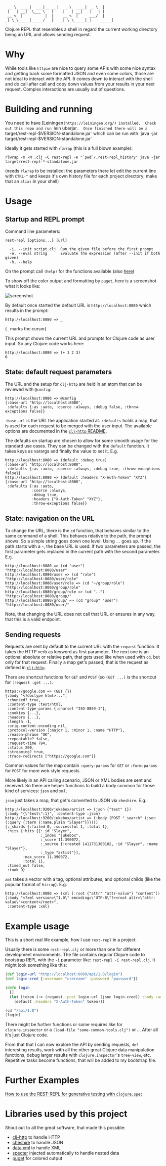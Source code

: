       _ \  ____|  ___|__ __|   _ \  ____|  _ \  |     
     |   | __|  \___ \   |    |   | __|   |   | |     
     __ <  |          |  |    __ <  |     ___/  |     
    _| \_\_____|_____/  _|   _| \_\_____|_|    _____| 


Clojure REPL that resembles a shell in regard the current working
directory being an URL and allows sending request.


Why
===

While tools like `httpie` are nice to query some APIs with some nice
syntax and getting back some formatted JSON and even some colors, those
are not ideal to interact with the API.  It comes down to interact with
the shell and do call after call and copy down values from your results
in your next request.  Complex interactions are usually out of
questions.


Building and running
====================

You need to have [Leiningen`(https://leiningen.org/) installed.  Check
out this repo and run `lein uberjar`.  Once finished there will be a
`target/rest-repl-$VERSION-standalone.jar` 
which can be run with 
`java -jar target/rest-repl-$VERSION-standalone.jar` 

Ideally it gets started with `rlwrap` (this is a full blown example):

    rlwrap -m -M .clj -C rest-repl -H "`pwd`/.rest-repl_history" java -jar target/rest-repl-*-standalone.jar

(needs `rlwrap` to be installed: the parameters there let edit the
current line with `CTRL-^` and keeps it's own history file for each
project directory;  make that an `alias` in your shell)


Usage
=====


Startup and REPL prompt
-----------------------

Command line parameters:

    rest-repl [options...] [url]
    
      -i, --init script.clj  Run the given file before the first prompt
      -e, --eval string      Evaluate the expression (after --init if both given)
      -h, --help

On the prompt call `(help)` for the functions available (also
[here](resources/help.md))

To show off the color output and formatting by `puget`, here is a
screenshot what it looks like:

![screenshot](doc/restrepl.png)


By default once started the default URL is `http://localhost:8080` which
results in the prompt:

```
http://localhost:8080 => _
```

(`_` marks the cursor)

This prompt shows the current URL and prompts for Clojure code as user
input.  So any Clojure code works here:

```
http://localhost:8080 => (+ 1 2 3)
6
```


State: default request parameters
---------------------------------

The URL and the setup for `clj-http` are held in an atom that can be
reviewed with `@config`:

```
http://localhost:8080 => @config
{:base-url "http://localhost:8080",
 :defaults {:as :auto, :coerce :always, :debug false, :throw-exceptions false}}
```

`:base-url` is the URL the application started at.  `:defaults` holds a map,
that is used for each request to be merged with the user input.  The
available options are documented in the 
[`clj-http` README](https://github.com/dakrone/clj-http/blob/master/README.org).

The defaults on startup are chosen to allow for some smooth usage for
the standard use cases.  They can be changed with the `default`
function.  It takes keys as varargs and finally the value to set it.
E.g.

```
http://localhost:8080 => (default :debug true)
{:base-url "http://localhost:8080",
 :defaults {:as :auto, :coerce :always, :debug true, :throw-exceptions false}}
http://localhost:8080 => (default :headers "X-Auth-Token" "XYZ")
{:base-url "http://localhost:8080",
 :defaults {:as :auto,
            :coerce :always,
            :debug true,
            :headers {"X-Auth-Token" "XYZ"},
            :throw-exceptions false}}
```


State: navigation on the URL
----------------------------

To change the URL, there is the `cd` function, that behaves similar to
the same command of a shell.  This behaves relative to the path, the
prompt shows.  So a simple string goes down one level.  Using `..` goes
up.  If the path starts with a `~`, the base URL is used.  If two
parameters are passed, the first parameter gets replaced in the current
path with the second parameter.  E.g.

```
http://localhost:8080 => (cd "user")
"http://localhost:8080/user"
http://localhost:8080/user => (cd "role")
"http://localhost:8080/user/role"
http://localhost:8080/user/role => (cd "~/group/role")
"http://localhost:8080/group/role"
http://localhost:8080/group/role => (cd "..")
"http://localhost:8080/group/"
http://localhost:8080/group/ => (cd "group" "user")
"http://localhost:8080/user/"
```

Note, that changing the URL does not call that URL or ensures in any
way, that this is a valid endpoint.


Sending requests
----------------

Requests are sent by default to the current URL with the `request`
function.  It takes the HTTP verb as keyword as first parameter.  The
next one is an optional absolute or relative path, that gets used like
when used with `cd`, but only for that request.  Finally a map get's
passed, that is the request as defined in 
[`clj-http`](https://github.com/dakrone/clj-http/blob/master/README.org).

There are shortcut functions for `GET` and `POST` (so `(GET ...)` is the
shortcut for `(request :get ...)`.

```
https://google.com => (GET {})
{:body "<!doctype html>...",
 :chunked? true,
 :content-type :text/html,
 :content-type-params {:charset "ISO-8859-1"},
 :cookies {...},
 :headers {...},
 :length -1,
 :orig-content-encoding nil,
 :protocol-version {:major 1, :minor 1, :name "HTTP"},
 :reason-phrase "OK",
 :repeatable? false,
 :request-time 794,
 :status 200,
 :streaming? true,
 :trace-redirects ["https://google.com"]}
```

Common values for the map contain `:query-params` for `GET` or
`:form-params` for `POST` for more web style requests.

More likely in an API calling scenario, JSON or XML bodies are sent and
received.  So there are helper functions to build a body common for
those kind of services: `json` and `xml`.

`json` just takes a map, that get's converted to JSON via `cheshire`.
E.g.:

```
http://localhost:9200/jukebox/artist => (json {"test" 1})
{:body "{\"test\":1}", :content-type :json}
http://localhost:9200/jukebox/artist => (:body (POST "_search" (json {:query {:term {:name.plain "Slayer"}}})))
{:_shards {:failed 0, :successful 1, :total 1},
 :hits {:hits [{:_id "Slayer",
                :_index "jukebox",
                :_score 11.390072,
                :_source {:created 1411731380102, :id "Slayer", :name "Slayer"},
                :_type "artist"}],
        :max_score 11.390072,
        :total 1},
 :timed_out false,
 :took 9}
```

`xml` takes a vector with a tag, optional attributes, and optional
childs (like the popular format of `hiccup`).  E.g.

```
http://localhost:8080 => (xml [:root {"attr" "attr-value"} "content"])
{:body "<?xml version=\"1.0\" encoding=\"UTF-8\"?><root attr=\"attr-value\">content</root>",
 :content-type :xml}
```


Example usage
=============

This is a short real life example, how I use `rest-repl` in a project.

Usually there is some `rest-repl.clj` or more than one for different
development environments.  The file contains regular Clojure code to
bootstrap REPL with the `-i` parameter like: `rest-repl -i rest-repl.clj`.
It might look something like this:

```clojure
(def login-url "http://localhost:8080/api/1.0/login")
(def login-cred {:username "username" :password "password"})

(defn login 
  [] 
  (let [token (-> (request :post login-url (json login-cred)) :body :access_token)] 
    (default :headers "X-Auth-Token" token)))

(cd "/api/1.0")
(login)
```

There might be further functions or some requires like for
`clojure.inspector` or a `(load-file "some-common-tools.clj")` or ...
After all it's just Clojure code.

From that that I can now explore the API by sending requests,
`def` interesting results, work with all the other great Clojure data
manipulation functions, debug larger results with
`clojure.inspector`'s `tree-view`, etc.  Repetitive tasks become
functions, that will be added to my bootstrap file.


Further Examples
================

[How to use the REST-REPL for generative testing with `clojure.spec`](doc/testing.md)


Libraries used by this project
==============================

Shout out to all the great software, that made this possible:

- [clj-http](https://github.com/dakrone/clj-http) to handle HTTP
- [cheshire](https://github.com/dakrone/cheshire) to handle JSON
- [data.xml](https://github.com/clojure/data.xml) to handle XML
- [specter](https://github.com/nathanmarz/specter) injected
  automatically to handle nested data
- [puget](https://github.com/greglook/puget) for colored output

